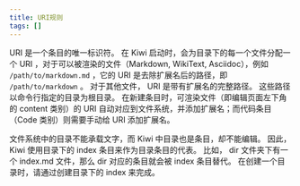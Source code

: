 ```yaml
---
title: URI规则
tags: []
---
```


URI 是一个条目的唯一标识符。 在 Kiwi 启动时，会为目录下的每一个文件分配一个 URI ，对于可以被渲染的文件（Markdown, WikiText, Asciidoc），例如 `/path/to/markdown.md` ，它的 URI 是去除扩展名后的路径，即 `/path/to/markdown` 。 对于其他文件， URI 是带有扩展名的完整路径。 这些路径以命令行指定的目录为根目录。 在新建条目时，可渲染文件（即编辑页面左下角的 content 类别）的 URI 自动对应到文件系统，并添加扩展名；而代码条目（Code 类别）则需要手动给 URI 添加扩展名。

文件系统中的目录不能承载文字，而 Kiwi 中目录也是条目，却不能编辑。 因此， Kiwi 使用目录下的 index 条目来作为目录条目的代表。 比如， dir 文件夹下有一个 index.md 文件，那么 dir 对应的条目就会被 index 条目替代。 在创建一个目录时，请通过创建目录下的 index 来完成。
